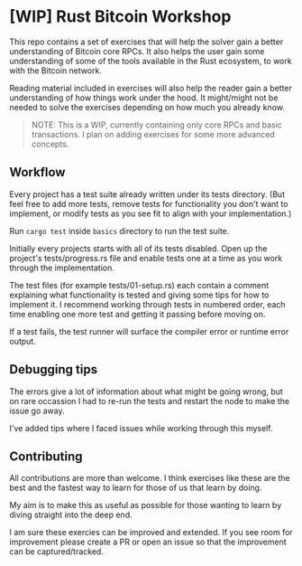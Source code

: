 # [WIP] Rust Bitcoin Workshop

This repo contains a set of exercises that will help the solver gain a better
understanding of Bitcoin core RPCs. It also helps the user gain some
understanding of some of the tools available in the Rust ecosystem, to work
with the Bitcoin network. 

Reading material included in exercises will also help the reader gain a better
understanding of how things work under the hood. It might/might not be needed
to solve the exercises depending on how much you already know.

>NOTE: This is a WIP, currently containing only core RPCs and basic 
transactions. I plan on adding exercises for some more advanced concepts. 


## Workflow

Every project has a test suite already written under its tests directory. 
(But feel free to add more tests, remove tests for functionality you don't 
want to implement, or modify tests as you see fit to align with your 
implementation.)

Run `cargo test` inside `basics` directory to run the test suite.

Initially every projects starts with all of its tests disabled. 
Open up the project's tests/progress.rs file and enable tests one at a time 
as you work through the implementation. 

The test files (for example tests/01-setup.rs) each contain a comment 
explaining what functionality is tested and giving some tips for how to 
implement it. I recommend working through tests in numbered order, each time 
enabling one more test and getting it passing before moving on.

If a test fails, the test runner will surface the compiler error or 
runtime error output.

## Debugging tips

The errors give a lot of information about what might be going wrong, but 
on rare occassion I had to  re-run the tests and restart the node to make the 
issue go away.

I've added tips where I faced issues while working through this myself.


## Contributing

All contributions are more than welcome. I think exercises like these are the 
best and the fastest way to learn for those of us that learn by doing.

My aim is to make this as useful as possible for those wanting to learn by 
diving straight into the deep end.

I am sure these exercies can be improved and extended. If you see room for 
improvement please create a PR or open an issue so that the improvement can 
be captured/tracked. 

